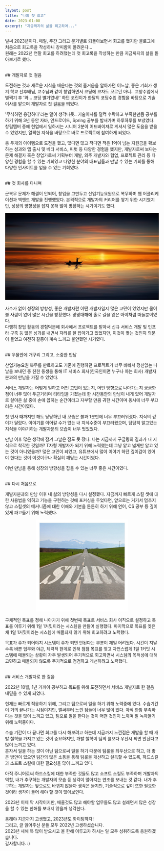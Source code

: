 ```yaml
---
layout: post
title: "나의 첫 회고"
date: 2023-01-08
excerpt: "지금까지의 삶을 회고하며..."
---
```


벌써 2023년이다. 매일, 주간 그리고 분기별로 되돌아보면서 회고를 했지만 블로그에 처음으로 회고록을 작성하니 창피함이 몰려온다...<br/>
원래는 2022년 연말 회고를 하려했는데 첫 회고록을 작성하는 만큼 지금까지의 삶을 돌아보기로 했다.

<br/>
## 개발자로 첫 걸음

도전하는 것과 새로운 지식을 배운다는 것의 즐거움을 알아가던 어느날, 좋은 기회가 생겨 학교 선후배님, 교수님과 같이 창업하면서 코딩에 코자도 모르던 아니.. 교양수업에서 별찍기 후 '와... 코딩 별거없네!' 하던 코린이가 한달의 코딩수업 경험을 바탕으로 기술이사를 맡으며 개발자로 첫 걸음을 띄었다.

'무식하면 용감하다'라는 말이 생각나듯.. 기술이사를 덜컥 수락하고 부족한만큼 공부를 하기 위해 3년 동안 자바, 안드로이드, Spring 공부를 밤새가며 하루하루를 보냈었다.
창립멤버 중에 현업에서 일하시는 시니어 2분이 어드바이져로 계셔서 많은 도움을 받을 수 있었지만, 얄팍한 지식을 바탕으로 바로 프로젝트에 참여하게 되었다.

총 두개의 아이템으로 도전을 했고, 많다면 많고 적다면 적은 1억이 넘는 지원금을 확보하는 성과와 앱 출시 및 베타 서비스, 피벗 등 다양한 경험을 했지만, 개발자로써 보다는 문제 해결자 혹은 창업가로써 기획부터 개발, 외주 개발자와 협업, 프로젝트 관리 등 다양한 경험을 할 수 있는 기회였고 다양한 분야의 대표님들과 만날 수 있는 기회를 통해 다양한 인사이트를 얻을 수 있는 기회였다.

<br/>
## 첫 회사를 다니며

군복무 문제가 해결이 안되어, 창업을 그만두고 산업기능요원으로 복무하며 웹 어플리케이션과 백엔드 개발을 진행했었다. 본격적으로 개발자의 커리어를 쌓기 위한 시기였지만, 성장의 방향성을 잡지 못해 많이 방황하는 시기이기도 했다. 

<div align=center>
  <img src="https://raw.githubusercontent.com/wlroh/wlroh.github.io/main/assets/images/memoirs-first/image-1.jpg"/>
</div>

사수가 없어 성장의 방향성, 좋은 개발자란 어떤 개발자일지 많은 고민이 있었지만 물어볼 사람이 없어 많은 시간을 방황했다. 망망대해에 홀로 길을 잃은 아이처럼 떠돌뿐이였다.<br/>
다행히 창업 활동의 경험덕분에 회사에서 프로젝트를 맡아서 신규 서비스 개발 및 인프라 구축 등 많은 성과를 내면서 자리를 잘 잡아가고 있었지만, 이것이 맞는 것인지 의문이 들었고 여전히 갈증이 계속 느끼고 불안했던 시기였다.

<br/>
## 우물안에 개구리 그리고, 소중한 만남

산업기능요원 복무를 만료하고도 기존에 진행하던 프로젝트가 너무 바빠서 정신없는 나날을 보내던 중 친한 동생을 통해 IT 서비스 회사(한국인이면 누구나 아는 회사) 개발자분과의 만남을 가질 수 있었다.

서비스 개발자는 어떻게 일하고 어떤 고민이 있는지, 어떤 방향으로 나아가는지 궁금한 점이 너무 많아 두근거리며 티타임을 가졌는데 한 시간동안의 만남이 내게 있어 개발자로 살아온 삶 중에 손에 꼽히는 순간이라고 자부할 만큼 귀한 시간이며 동시에 너무 부끄러운 시간이였다.

첫 인사 때까지만 해도 당당하던 내 모습은 불과 1분만에 너무 부끄러워졌다. 지식의 깊이가 달랐다. 이야기를 이어갈 수가 없는 내 지식수준이 부끄러웠으며, 담담히 알고있는 지식을 이야기하는 개발자분의 모습이 너무 멋있었다.

만남 이후 많은 생각에 잠겨 그날은 잠도 못 잤다. 나는 지금까지 구글링의 결과가 내 지식으로 착각한 것일까? T자형 개발자가 되기 위해 노력했는데 그냥 얕고 넓게만 알고 있는 것이 아니였을까? 많은 고민이 되었고, 유튜브에서 많이 이야기 하던 깊이감이 있어야 한다는 것이 이것이구나 확실히 깨닫는 시간이였다.

이번 만남을 통해 성장의 방향성을 잡을 수 있는 너무 좋은 시간이였다.

<br/>
## 다시 처음으로

개발자분과의 만남 이후 내 삶의 방향성을 다시 설정했다. 지금까지 빠르게 스킬 셋에 대한 사용법을 익히고 기능을 구현하는 것에 포커싱을 두었다면, 앞으로는 거기서 멈추지 않고 스킬셋의 메커니즘에 대한 이해와 기본을 튼튼히 하기 위해 언어, CS 공부 등 깊이 있게 파고들기 위해 노력했다.

<div align=center>
  <img width="300px" src="https://raw.githubusercontent.com/wlroh/wlroh.github.io/main/assets/images/memoirs-first/image-2.jpg"/>
</div>

구체적인 목표를 정해 나아가기 위해 첫번째 목표로 서비스 회사 이직으로 설정하고 목표를 이루기 위해 1일 1커밋이라는 시스템을 만들어 실행했다. 마지막으로 목표를 잊은 채 1일 1커밋이라는 시스템에 매몰되지 않기 위해 회고하려고 노력했다.

목표가 주가 되어야지 시스템이 주가 되면 안된다는 부분이 제일 어려웠다. 시간이 지날수록 바쁜 업무와 야근, 체력적 한계로 인해 점점 목표를 잊고 자연스럽게 1일 1커밋 시스템에 매몰되는 상황이 자주 발생되어 주기적으로 회고하면서 시스템의 목적성에 대해 고민하고 매몰되지 않도록 주기적으로 점검하고 개선하려고 노력했다.

<br/>
## 서비스 개발자로 한 걸음

2022년 10월, 1년 가까이 공부하고 목표를 위해 도전하면서 서비스 개발자로 한 걸음 내딛을 수 있게 되었다. 

현재는 빠르게 적응하기 위해, 그리고 팀으로써 일을 하기 위해 노력중에 있다. 수습기간이 거의 끝나가는 시점이지만, 벌써부터 느낀 점들이 너무 많이 있다.
아직 한참 부족하다는 것을 많이 느끼고 있고, 팀으로 일을 한다는 것이 어떤 것인지 느끼며 잘 녹아들기 위해 노력중이다.

수습 기간이 다 끝나면 회고를 다시 해보려고 하는데 지금까지 느낀점은 개발을 할 때 개발 철학을 가지고 있는 것이 중요하지만, 개발 철학이 팀의 룰보다 우선시 되면 안된다고 많이 느끼고 있다.<br/>
혼자서 일을 하는 것이 아닌 팀으로써 일을 하기 때문에 팀룰을 최우선으로 하고, 더 좋은 방안이 있으면 팀간의 많은 소통을 통해 팀룰을 개선하고 설득할 수 있도록, 하드스킬과 소프트 스킬에 대한 필요성을 많이 느끼고 있다.

아직 주니어로써 하드스킬에 대한 부족한 것들도 많고 소프트 스킬도 부족하며 개발자의 역할, 내가 추구하는 개발자의 모습 등 생각이 많아지는 연초를 보내는 것 같다.
내가 추구하는 개발자는 앞으로도 바뀌지 않을까 생각은 들지만, 기술적으로 깊이 또한 필요한 것이라 생각이 들어 해야 할 것이 많아보인다.

2023년 이제 막 시작이지만, 배울것도 많고 해야할 업무들도 많고 설레면서 많은 성장을 할 수 있는 한해를 보내지 않을까 생각한다.

웅래야 지금까지 고생했고, 2023년도 화이팅하자! <br/>
그리고, 글 읽어주신 분들 모두 2022년 고생하셨습니다. <br/>
2023년 새해 복 많이 받으시고 올 한해 이루고자 하시는 일 모두 성취하도록 응원하겠습니다. <br/>
감사합니다. :)
